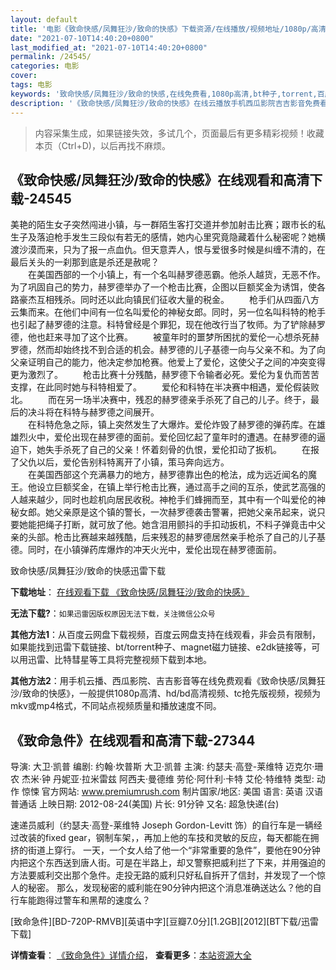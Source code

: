 ```yaml
---
layout: default
title: '电影《致命快感/凤舞狂沙/致命的快感》下载资源/在线播放/视频地址/1080p/高清/蓝光'
date: "2021-07-10T14:40:20+0800"
last_modified_at: "2021-07-10T14:40:20+0800"
permalink: /24545/
categories: 电影
cover:
tags: 电影
keywords: '致命快感/凤舞狂沙/致命的快感,在线免费看,1080p高清,bt种子,torrent,百度云盘,magnet,磁力链,迅雷下载资源'
description: '《致命快感/凤舞狂沙/致命的快感》在线云播放手机西瓜影院吉吉影音免费看，1080p高清bd/hd未删减完整版和tc抢先枪版，mkv/mp4格式，附带bt/torrent种子、magnet/磁力链、百度云盘、网盘资源迅雷下载链接'
---
```


>内容采集生成，如果链接失效，多试几个，页面最后有更多精彩视频！收藏本页（Ctrl+D)，以后再找不麻烦。


## 《致命快感/凤舞狂沙/致命的快感》在线观看和高清下载-24545

美艳的陌生女子突然闯进小镇，与一群陌生客打交道并参加射击比赛；跟市长的私生子及落迫枪手发生三段似有若无的感情，她内心里究竟隐藏着什么秘密呢？她横渡沙漠而来，只为了报一点血仇。但天意弄人，恨与爱很多时候是纠缠不清的，在最后关头的一刹那到底是杀还是赦呢？<br />　　在美国西部的一个小镇上，有一个名叫赫罗德恶霸。他杀人越货，无恶不作。为了巩固自己的势力，赫罗德举办了一个枪击比赛，企图以巨额奖金为诱饵，使各路豪杰互相残杀。同时还以此向镇民们征收大量的税金。 　　枪手们从四面八方云集而来。在他们中间有一位名叫爱伦的神秘女郎。同时，另一位名叫科特的枪手也引起了赫罗德的注意。科特曾经是个罪犯，现在他改行当了牧师。为了铲除赫罗德，他也赶来寻加了这个比赛。 　　被童年时的噩梦所困扰的爱伦一心想杀死赫罗德，然而却始终找不到合适的机会。赫罗德的儿子基德一向与父亲不和。为了向父亲证明自己的能力，他决定参加枪赛。他爱上了爱伦，这使父子之间的冲突变得更为激烈了。 　　枪击比赛十分残酷，赫罗德下令输者必死。爱伦为复仇而苦苦支撑，在此同时她与科特相爱了。 　　爱伦和科特在半决赛中相遇，爱伦假装败北。 　　而在另一场半决赛中，残忍的赫罗德亲手杀死了自己的儿子。终于，最后的决斗将在科特与赫罗德之间展开。<br />　　在科特危急之际，镇上突然发生了大爆炸。爱伦炸毁了赫罗德的弹药库。在雄雄烈火中，爱伦出现在赫罗德的面前。爱伦回忆起了童年时的遭遇。在赫罗德的逼迫下，她失手杀死了自己的父亲！怀着刻骨的仇恨，爱伦扣动了扳机。 　　在报了父仇以后，爱伦告别科特离开了小镇，策马奔向远方。<br />　　在美国西部这个充满暴力的地方，赫罗德靠出色的枪法，成为远近闻名的魔王。他设立巨额奖金，在镇上举行枪击比赛，通过高手之间的互杀，使武艺高强的人越来越少，同时也趁机向居民收税。神枪手们蜂拥而至，其中有一个叫爱伦的神秘女郎。她父亲原是这个镇的警长，一次赫罗德袭击警署，把她父亲吊起来，说只要她能把绳子打断，就可放了他。她含泪用颤抖的手扣动扳机，不料子弹竟击中父亲的头部。枪击比赛越来越残酷，后来残忍的赫罗德居然亲手枪杀了自己的儿子基德。同时，在小镇弹药库爆炸的冲天火光中，爱伦出现在赫罗德面前。


致命快感/凤舞狂沙/致命的快感迅雷下载

**下载地址**： [在线观看下载 《致命快感/凤舞狂沙/致命的快感》](https://www.993dy.com//vod-detail-id-23656.html) 


**无法下载?**：`如果迅雷因版权原因无法下载，关注微信公众号 `

**其他方法1**：从百度云网盘下载视频，百度云网盘支持在线观看，非会员有限制，如果能找到迅雷下载链接、bt/torrent种子、magnet磁力链接、e2dk链接等，可以用迅雷、比特彗星等工具将完整视频下载到本地。

**其他方法2**：用手机云播、西瓜影院、吉吉影音等在线免费观看《致命快感/凤舞狂沙/致命的快感》，一般提供1080p高清、hd/bd高清视频、tc抢先版视频，视频为mkv或mp4格式，不同站点视频质量和播放速度不同。


## 《致命急件》在线观看和高清下载-27344

导演: 大卫·凯普 编剧: 约翰·坎普斯 大卫·凯普 主演: 约瑟夫·高登-莱维特 迈克尔·珊农 杰米·钟 丹妮亚·拉米雷兹 阿西夫·曼德维 劳伦·阿什利·卡特 艾伦·特维特 类型: 动作 惊悚 官方网站: www.premiumrush.com 制片国家/地区: 美国 语言: 英语 汉语普通话 上映日期: 2012-08-24(美国) 片长: 91分钟 又名: 超急快递(台)

速递员威利（约瑟夫·高登-莱维特 Joseph Gordon-Levitt 饰）的自行车是一辆经过改装的fixed gear，钢制车架，，再加上他的车技和灵敏的反应，每天都能在拥挤的街道上穿行。 一天，一个女人给了他一个“非常重要的急件”，要他在90分钟内把这个东西送到唐人街。可是在半路上，却又警察把威利拦了下来，并用强迫的方法要威利交出那个急件。走投无路的威利只好私自拆开了信封，并发现了一个惊人的秘密。 那么，发现秘密的威利能在90分钟内把这个消息准确送达么？他的自行车能跑得过警车和黑帮的速度么？


[致命急件][BD-720P-RMVB][英语中字][豆瓣7.0分][1.2GB][2012][BT下载/迅雷下载]

**详情查看**： [《致命急件》详情介绍](/movie/27344/)， **查看更多**：[本站资源大全](/movie/t/all/)

